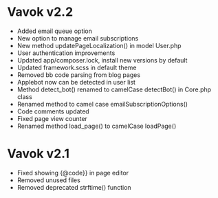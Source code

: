 # Vavok v2.2

- Added email queue option
- New option to manage email subscriptions
- New method updatePageLocalization() in model User.php
- User authentication improvements
- Updated app/composer.lock, install new versions by default
- Updated framework.scss in default theme
- Removed bb code parsing from blog pages
- Applebot now can be detected in user list
- Method detect_bot() renamed to camelCase detectBot() in Core.php class
- Renamed method to camel case emailSubscriptionOptions()
- Code comments updated
- Fixed page view counter
- Renamed method load_page() to camelCase loadPage()



# Vavok v2.1

- Fixed showing {@code}} in page editor
- Removed unused files
- Removed deprecated strftime() function